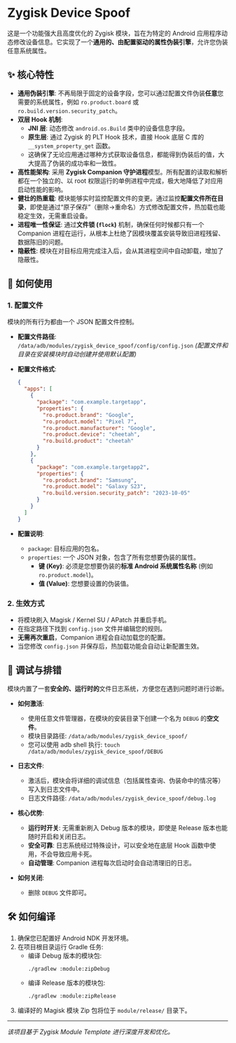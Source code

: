 # Zygisk Device Spoof

这是一个功能强大且高度优化的 Zygisk 模块，旨在为特定的 Android 应用程序动态修改设备信息。它实现了一个**通用的、由配置驱动的属性伪装引擎**，允许您伪装任意系统属性。

## ✨ 核心特性

- **通用伪装引擎**: 不再局限于固定的设备字段，您可以通过配置文件伪装**任意**您需要的系统属性，例如 `ro.product.board` 或 `ro.build.version.security_patch`。
- **双层 Hook 机制**:
  - **JNI 层**: 动态修改 `android.os.Build` 类中的设备信息字段。
  - **原生层**: 通过 Zygisk 的 PLT Hook 技术，直接 Hook 底层 C 库的 `__system_property_get` 函数。
  - 这确保了无论应用通过哪种方式获取设备信息，都能得到伪装后的值，大大提高了伪装的成功率和一致性。
- **高性能架构**: 采用 **Zygisk Companion 守护进程**模型。所有配置的读取和解析都在一个独立的、以 root 权限运行的单例进程中完成，极大地降低了对应用启动性能的影响。
- **健壮的热重载**: 模块能够实时监控配置文件的变更。通过监控**配置文件所在目录**，即使是通过“原子保存”（删除->重命名）方式修改配置文件，热加载也能稳定生效，无需重启设备。
- **进程唯一性保证**: 通过**文件锁 (`flock`)** 机制，确保任何时候都只有一个 Companion 进程在运行，从根本上杜绝了因模块覆盖安装导致旧进程残留、数据陈旧的问题。
- **隐蔽性**: 模块在对目标应用完成注入后，会从其进程空间中自动卸载，增加了隐蔽性。

## 🔧 如何使用

### 1. 配置文件

模块的所有行为都由一个 JSON 配置文件控制。

- **配置文件路径**: `/data/adb/modules/zygisk_device_spoof/config/config.json`
  *(配置文件和目录在安装模块时自动创建并使用默认配置)*

- **配置文件格式**:
  ```json
  {
    "apps": [
      {
        "package": "com.example.targetapp",
        "properties": {
          "ro.product.brand": "Google",
          "ro.product.model": "Pixel 7",
          "ro.product.manufacturer": "Google",
          "ro.product.device": "cheetah",
          "ro.build.product": "cheetah"
        }
      },
      {
        "package": "com.example.targetapp2",
        "properties": {
          "ro.product.brand": "Samsung",
          "ro.product.model": "Galaxy S23",
          "ro.build.version.security_patch": "2023-10-05"
        }
      }
    ]
  }
  ```
- **配置说明**:
  - `package`: 目标应用的包名。
  - `properties`: 一个 JSON 对象，包含了所有您想要伪装的属性。
    - **键 (Key)**: 必须是您想要伪装的**标准 Android 系统属性名称** (例如 `ro.product.model`)。
    - **值 (Value)**: 您想要设置的伪装值。

### 2. 生效方式
- 将模块刷入 Magisk / Kernel SU / APatch 并重启手机。
- 在指定路径下找到 `config.json` 文件并编辑您的规则。
- **无需再次重启**，Companion 进程会自动加载您的配置。
- 当您修改 `config.json` 并保存后，热加载功能会自动让新配置生效。

## 🐞 调试与排错

模块内置了一套**安全的、运行时的**文件日志系统，方便您在遇到问题时进行诊断。

- **如何激活**:
  - 使用任意文件管理器，在模块的安装目录下创建一个名为 `DEBUG` 的**空文件**。
  - 模块目录路径: `/data/adb/modules/zygisk_device_spoof/`
  - 您可以使用 adb shell 执行: `touch /data/adb/modules/zygisk_device_spoof/DEBUG`

- **日志文件**:
  - 激活后，模块会将详细的调试信息（包括属性查询、伪装命中的情况等）写入到日志文件中。
  - 日志文件路径: `/data/adb/modules/zygisk_device_spoof/debug.log`

- **核心优势**:
  - **运行时开关**: 无需重新刷入 Debug 版本的模块，即使是 Release 版本也能随时开启和关闭日志。
  - **安全可靠**: 日志系统经过特殊设计，可以安全地在底层 Hook 函数中使用，不会导致应用卡死。
  - **自动管理**: Companion 进程每次启动时会自动清理旧的日志。

- **如何关闭**:
  - 删除 `DEBUG` 文件即可。

## 🛠️ 如何编译

1.  确保您已配置好 Android NDK 开发环境。
2.  在项目根目录运行 Gradle 任务:
    - 编译 Debug 版本的模块包:
      ```bash
      ./gradlew :module:zipDebug
      ```
    - 编译 Release 版本的模块包:
      ```bash
      ./gradlew :module:zipRelease
      ```
3.  编译好的 Magisk 模块 Zip 包将位于 `module/release/` 目录下。

---
*该项目基于 Zygisk Module Template 进行深度开发和优化。*
